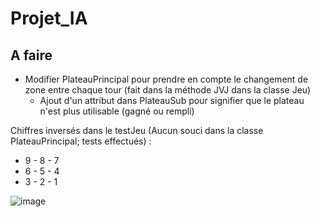 # Projet_IA

## A faire

- Modifier PlateauPrincipal pour prendre en compte le changement de zone entre chaque tour (fait dans la méthode JVJ dans la classe Jeu)
   - Ajout d'un attribut dans PlateauSub pour signifier que le plateau n'est plus utilisable (gagné ou rempli) 

Chiffres inversés dans le testJeu (Aucun souci dans la classe PlateauPrincipal; tests effectués) :
- 9 - 8 - 7
- 6 - 5 - 4
- 3 - 2 - 1
                  
                  
![image](https://user-images.githubusercontent.com/72400479/118023431-d44bcd00-b35d-11eb-8c6f-b7c398395662.png)
